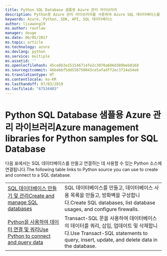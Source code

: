 ```yaml
---
title: Python SQL Database 샘플용 Azure 관리 라이브러리
description: Python용 Azure 관리 라이브러리를 사용하여 Azure SQL 데이터베이스를 만들고 업데이트하기 위한 샘플 코드를 얻습니다.
keywords: Azure, Python, SDK, API, SQL 데이터베이스
author: lisawong19
ms.author: routlaw
manager: douge
ms.date: 06/05/2017
ms.topic: article
ms.technology: azure
ms.devlang: python
ms.service: multiple
ms.assetid: ''
ms.openlocfilehash: 45ce8b3a151546714fe2c3070a686d389beb8168
ms.sourcegitcommit: 46bebbf5dd558750043ce5afadff2ec3714a54e6
ms.translationtype: HT
ms.contentlocale: ko-KR
ms.lasthandoff: 07/03/2019
ms.locfileid: "67534403"
---
```

# <a name="azure-management-libraries-for-python-samples-for-sql-database"></a><span data-ttu-id="f9d11-104">Python SQL Database 샘플용 Azure 관리 라이브러리</span><span class="sxs-lookup"><span data-stu-id="f9d11-104">Azure management libraries for Python samples for SQL Database</span></span>

<span data-ttu-id="f9d11-105">다음 표에서는 SQL 데이터베이스를 만들고 연결하는 데 사용할 수 있는 Python 소스에 연결됩니다.</span><span class="sxs-lookup"><span data-stu-id="f9d11-105">The following table links to Python source you can use to create and connect to a SQL database.</span></span> 

| ||
|---|---|
| <span data-ttu-id="f9d11-106">[SQL 데이터베이스 만들기 및 관리][1]</span><span class="sxs-lookup"><span data-stu-id="f9d11-106">[Create and manage SQL databases][1]</span></span> | <span data-ttu-id="f9d11-107">SQL 데이터베이스를 만들고, 데이터베이스 사용 목록을 만들고, 방화벽을 구성합니다.</span><span class="sxs-lookup"><span data-stu-id="f9d11-107">Create SQL databases, list database usages, and configure firewalls.</span></span>  | 
| <span data-ttu-id="f9d11-108">[Python을 사용하여 데이터 연결 및 쿼리][2]</span><span class="sxs-lookup"><span data-stu-id="f9d11-108">[Use Python to connect and query data][2]</span></span> | <span data-ttu-id="f9d11-109">Transact-SQL 문을 사용하여 데이터베이스의 데이터를 쿼리, 삽입, 업데이트 및 삭제합니다.</span><span class="sxs-lookup"><span data-stu-id="f9d11-109">Use Transact-SQL statements to query, insert, update, and delete data in the database.</span></span> | 

[1]: https://azure.microsoft.com/resources/samples/sql-database-python-manage/
[2]: https://docs.microsoft.com/azure/sql-database/sql-database-connect-query-python